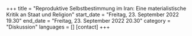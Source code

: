 +++
title = "Reproduktive Selbstbestimmung im Iran: Eine materialistische Kritik an Staat und Religion"
start_date = "Freitag, 23. September 2022 19.30"
end_date = "Freitag, 23. September 2022 20.30"
category = "Diskussion"
languages = []
[contact]
+++